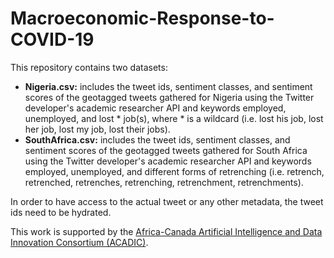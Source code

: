 # Macroeconomic-Response-to-COVID-19

This repository contains two datasets:
* **Nigeria.csv:** includes the tweet ids, sentiment classes, and sentiment scores of the geotagged tweets gathered for Nigeria using the Twitter developer's academic researcher API and keywords employed, unemployed, and lost * job(s), where * is a wildcard (i.e. lost his job, lost her job, lost my job, lost their jobs).
* **SouthAfrica.csv:** includes the tweet ids, sentiment classes, and sentiment scores of the geotagged tweets gathered for South Africa using the Twitter developer's academic researcher API and keywords employed, unemployed, and different forms of retrenching (i.e. retrench, retrenched, retrenches, retrenching, retrenchment, retrenchments).

In order to have access to the actual tweet or any other metadata, the tweet ids need to be hydrated.

This work is supported by the [Africa-Canada Artificial Intelligence and Data Innovation Consortium (ACADIC)](http://acadic.org/).
